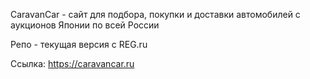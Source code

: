 CaravanCar - сайт для подбора, покупки и доставки автомобилей с аукционов Японии по всей России

Репо - текущая версия с REG.ru

Ссылка: https://caravancar.ru
